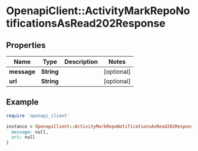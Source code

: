 # OpenapiClient::ActivityMarkRepoNotificationsAsRead202Response

## Properties

| Name | Type | Description | Notes |
| ---- | ---- | ----------- | ----- |
| **message** | **String** |  | [optional] |
| **url** | **String** |  | [optional] |

## Example

```ruby
require 'openapi_client'

instance = OpenapiClient::ActivityMarkRepoNotificationsAsRead202Response.new(
  message: null,
  url: null
)
```

